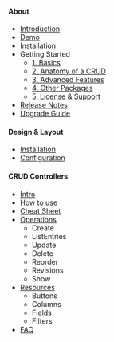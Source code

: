 #### About

- [Introduction](/docs/{{version}}/introduction)
- [Demo](/docs/{{version}}/demo)
- [Installation](/docs/{{version}}/installation)
- Getting Started
    - [1. Basics](/docs/{{version}}/getting-started-1-basics)
    - [2. Anatomy of a CRUD](/docs/{{version}}/getting-started-2-anatomy-of-a-crud)
    - [3. Advanced Features](/docs/{{version}}/getting-started-3-advanced-features)
    - [4. Other Packages](/docs/{{version}}/getting-started-4-other-packages)
    - [5. License & Support](/docs/{{version}}/getting-started-5-license-and-support)
- [Release Notes](/docs/{{version}}/release-notes)
- [Upgrade Guide](/docs/{{version}}/upgrade-guide)

#### Design & Layout

- [Installation](/docs/{{version}}/installation)
- [Configuration](/docs/{{version}}/configuration)

#### CRUD Controllers

- [Intro](/docs/{{version}}/crud-intro)
- [How to use](/docs/{{version}}/crud-how-to-use)
- [Cheat Sheet](/docs/{{version}}/crud-cheat-sheet)
- [Operations](/docs/{{version}}/crud-operations)
    + Create
    + ListEntries
    + Update
    + Delete
    + Reorder
    + Revisions
    + Show
- [Resources](/docs/{{version}}/crud-resources)
    + Buttons
    + Columns
    + Fields
    + Filters
- [FAQ](/docs/{{version}}/crud-faq)